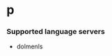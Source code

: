 # p
<!--- THIS DOCUMENT IS AUTOMATICALLY GENERATED, DON'T EDIT IT -->

### Supported language servers

- dolmenls
